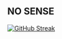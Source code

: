 ## NO SENSE

[![GitHub Streak](https://vercel-ten-chi-60.vercel.app?user=RIKK1403&theme=tokyonight)](https://git.io/streak-stats)
